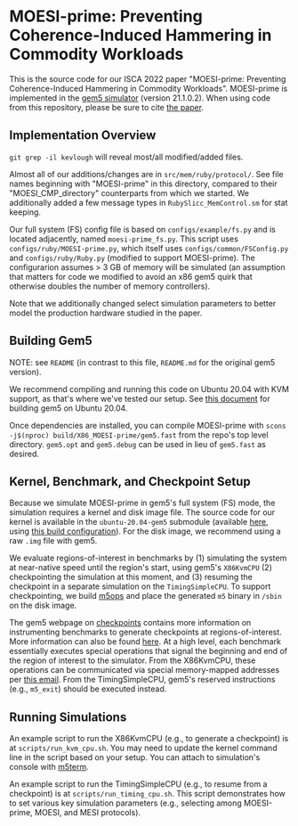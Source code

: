 # MOESI-prime: Preventing Coherence-Induced Hammering in Commodity Workloads

This is the source code for our ISCA 2022 paper "MOESI-prime: Preventing Coherence-Induced Hammering in Commodity Workloads".
MOESI-prime is implemented in the [gem5 simulator](https://github.com/gem5/gem5) (version 21.1.0.2).
When using code from this repository, please be sure to cite [the paper](https://www.kevinloughlin.org/moesi-prime.pdf).

## Implementation Overview

`git grep -il kevlough` will reveal most/all modified/added files.

Almost all of our additions/changes are in `src/mem/ruby/protocol/`. See file names beginning with
"MOESI-prime" in this directory, compared to their "MOESI_CMP_directory" counterparts from which
we started. We additionally added a few message types in `RubySlicc_MemControl.sm` for stat keeping.

Our full system (FS) config file is based on `configs/example/fs.py` and is located adjacently, named `moesi-prime_fs.py`. This script
uses `configs/ruby/MOESI-prime.py`, which itself uses `configs/common/FSConfig.py` and `configs/ruby/Ruby.py` (modified to support MOESI-prime). The configurarion assumes > 3 GB of memory will be simulated (an assumption that matters for code we modified to avoid an x86 gem5 quirk that otherwise doubles the number of memory controllers).

Note that we additionally changed select simulation parameters to better model the production hardware studied in the paper. 

## Building Gem5

NOTE: see `README` (in contrast to this file, `README.md` for the original gem5 version).

We recommend compiling and running this code on Ubuntu 20.04 with KVM support, as that's where we've tested our setup. See [this document](https://www.gem5.org/documentation/general_docs/building) for building gem5 on Ubuntu 20.04.

Once dependencies are installed, you can compile MOESI-prime with `scons -j$(nproc) build/X86_MOESI-prime/gem5.fast` from the repo's top level directory. `gem5.opt` and `gem5.debug` can be used in lieu of `gem5.fast` as desired.

## Kernel, Benchmark, and Checkpoint Setup

Because we simulate MOESI-prime in gem5's full system (FS) mode, the simulation requires a kernel and disk image file. The source code for our kernel is available in the `ubuntu-20.04-gem5` submodule (available [here](https://github.com/efeslab/ubuntu-20.04-gem5), using [this build configuration](https://github.com/efeslab/ubuntu-20.04-gem5/blob/main/linux-config-5.4.0-88-generic-gem5)). For the disk image, we recommend using a raw `.img` file with gem5.

We evaluate regions-of-interest in benchmarks by (1) simulating the system at near-native speed until the region's start, using gem5's `X86KvmCPU` (2) checkpointing the simulation at this moment, and (3) resuming the checkpoint in a separate simulation on the `TimingSimpleCPU`. To support checkpointing, we build [m5ops](https://www.gem5.org/documentation/general_docs/m5ops/) and place the generated `m5` binary in `/sbin` on the disk image.

The gem5 webpage on [checkpoints](https://www.gem5.org/documentation/general_docs/checkpoints/) contains more information on instrumenting benchmarks to generate checkpoints at regions-of-interest. More information can also be found [here](https://gem5art.readthedocs.io/en/latest/). At a high level, each benchmark essentially executes special operations that signal the beginning and end of the region of interest to the simulator. From the X86KvmCPU, these operations can be communicated via special memory-mapped addresses per [this email](https://www.mail-archive.com/gem5-users@gem5.org/msg18356.html). From the TimingSimpleCPU, gem5's reserved instructions (e.g., `m5_exit`) should be executed instead.

## Running Simulations

An example script to run the X86KvmCPU (e.g., to generate a checkpoint) is at `scripts/run_kvm_cpu.sh`. You may need to update the kernel command line in the script based on your setup. You can attach to simulation's console with [m5term](https://www.gem5.org/documentation/general_docs/fullsystem/m5term).

An example script to run the TimingSimpleCPU (e.g., to resume from a checkpoint) is at `scripts/run_timing_cpu.sh`. This script demonstrates how to set various key simulation parameters (e.g., selecting among MOESI-prime, MOESI, and MESI protocols).
